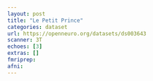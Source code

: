 ```yaml
---
layout: post
title: "Le Petit Prince"
categories: dataset
url: https://openneuro.org/datasets/ds003643
scanner: 3T
echoes: [3]
extras: []
fmriprep:
afni:
---
```

